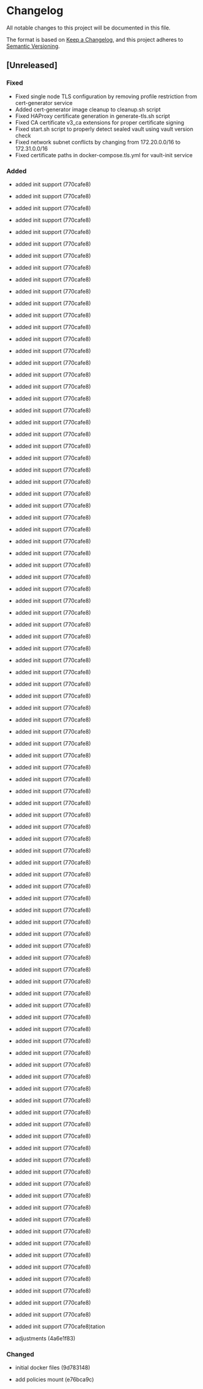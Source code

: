 # Changelog

All notable changes to this project will be documented in this file.

The format is based on [Keep a Changelog](https://keepachangelog.com/en/1.0.0/),
and this project adheres to [Semantic Versioning](https://semver.org/spec/v2.0.0.html).

## [Unreleased]

### Fixed

- Fixed single node TLS configuration by removing profile restriction from cert-generator service
- Added cert-generator image cleanup to cleanup.sh script
- Fixed HAProxy certificate generation in generate-tls.sh script
- Fixed CA certificate v3_ca extensions for proper certificate signing
- Fixed start.sh script to properly detect sealed vault using vault version check
- Fixed network subnet conflicts by changing from 172.20.0.0/16 to 172.31.0.0/16
- Fixed certificate paths in docker-compose.tls.yml for vault-init service

### Added

- added init support (770cafe8)
- added init support (770cafe8)
- added init support (770cafe8)
- added init support (770cafe8)
- added init support (770cafe8)
- added init support (770cafe8)
- added init support (770cafe8)
- added init support (770cafe8)
- added init support (770cafe8)
- added init support (770cafe8)
- added init support (770cafe8)
- added init support (770cafe8)
- added init support (770cafe8)
- added init support (770cafe8)
- added init support (770cafe8)
- added init support (770cafe8)
- added init support (770cafe8)
- added init support (770cafe8)
- added init support (770cafe8)
- added init support (770cafe8)
- added init support (770cafe8)
- added init support (770cafe8)
- added init support (770cafe8)
- added init support (770cafe8)
- added init support (770cafe8)
- added init support (770cafe8)
- added init support (770cafe8)
- added init support (770cafe8)
- added init support (770cafe8)
- added init support (770cafe8)
- added init support (770cafe8)
- added init support (770cafe8)
- added init support (770cafe8)
- added init support (770cafe8)
- added init support (770cafe8)
- added init support (770cafe8)
- added init support (770cafe8)
- added init support (770cafe8)
- added init support (770cafe8)
- added init support (770cafe8)
- added init support (770cafe8)
- added init support (770cafe8)
- added init support (770cafe8)
- added init support (770cafe8)
- added init support (770cafe8)
- added init support (770cafe8)
- added init support (770cafe8)
- added init support (770cafe8)
- added init support (770cafe8)
- added init support (770cafe8)
- added init support (770cafe8)
- added init support (770cafe8)
- added init support (770cafe8)
- added init support (770cafe8)
- added init support (770cafe8)
- added init support (770cafe8)
- added init support (770cafe8)
- added init support (770cafe8)
- added init support (770cafe8)
- added init support (770cafe8)
- added init support (770cafe8)
- added init support (770cafe8)
- added init support (770cafe8)
- added init support (770cafe8)
- added init support (770cafe8)
- added init support (770cafe8)
- added init support (770cafe8)
- added init support (770cafe8)
- added init support (770cafe8)
- added init support (770cafe8)
- added init support (770cafe8)
- added init support (770cafe8)
- added init support (770cafe8)
- added init support (770cafe8)
- added init support (770cafe8)
- added init support (770cafe8)
- added init support (770cafe8)
- added init support (770cafe8)
- added init support (770cafe8)
- added init support (770cafe8)
- added init support (770cafe8)
- added init support (770cafe8)
- added init support (770cafe8)
- added init support (770cafe8)
- added init support (770cafe8)
- added init support (770cafe8)
- added init support (770cafe8)
- added init support (770cafe8)
- added init support (770cafe8)
- added init support (770cafe8)
- added init support (770cafe8)
- added init support (770cafe8)
- added init support (770cafe8)
- added init support (770cafe8)
- added init support (770cafe8)
- added init support (770cafe8)
- added init support (770cafe8)tation

- adjustments (4a6e1f83)

### Changed

- initial docker files (9d783148)

- add policies mount (e76bca9c)